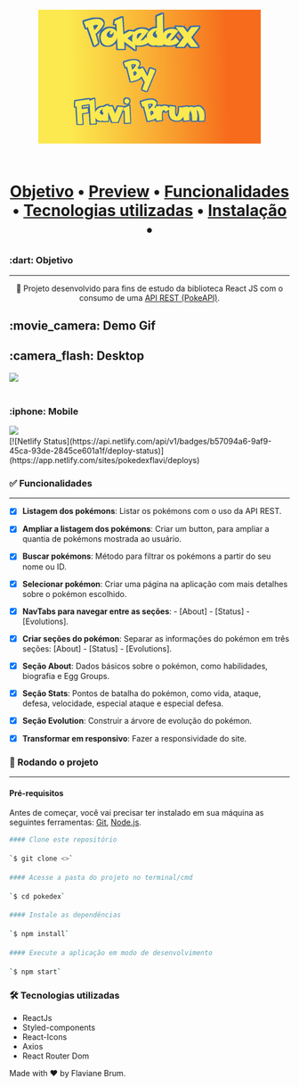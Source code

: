 <h1 align="center">
<br>
<img src="./src//assets/author.png" alt="autor" width="400" >
<br>
<br>
<p align="center">
 <a href="#objetivo">Objetivo</a> •
 <a href="#preview">Preview</a> •
 <a href="#funcionalidades">Funcionalidades</a> • 
 <a href="#tecnologias">Tecnologias utilizadas</a> • 
 <a href="#instalacao">Instalação</a> • 
 
</p>

<h3 id="objetivo">:dart:  Objetivo</h3>
<hr />
<p align="center">🚀 Projeto desenvolvido para fins de estudo da biblioteca React JS com o consumo de uma 
 <a href="https://pokeapi.co/" target="_blank">API REST (PokeAPI)</a>.</p>

<div>
  <h2>:movie_camera: Demo Gif</h2>
  <h2>:camera_flash: Desktop</h2>
  <img src="./gifs/desktopPoke.gif" />
  <br><br>
  <h3 align="left" >:iphone: Mobile</h3>
  <img src="./gifs/mobilePoke.gif"  />
</div>
[![Netlify Status](https://api.netlify.com/api/v1/badges/b57094a6-9af9-45ca-93de-2845ce601a1f/deploy-status)](https://app.netlify.com/sites/pokedexflavi/deploys)
<h3 id="funcionalidades">✅ Funcionalidades</h3>
<hr />

- [x] **Listagem dos pokémons**: Listar os pokémons com o uso da API REST.

- [x] **Ampliar a listagem dos pokémons**: Criar um button, para ampliar a quantia de pokémons mostrada ao usuário.

- [x] **Buscar pokémons**: Método para filtrar os pokémons a partir do seu nome ou ID.

- [x] **Selecionar pokémon**: Criar uma página na aplicação com mais detalhes sobre o pokémon escolhido.

- [x] **NavTabs para navegar entre as seções**: - [About] - [Status] - [Evolutions].

- [x] **Criar seções do pokémon**: Separar as informações do pokémon em três seções: [About] - [Status] - [Evolutions].

- [x] **Seção About**: Dados básicos sobre o pokémon, como habilidades, biografia e Egg Groups.

- [x] **Seção Stats**: Pontos de batalha do pokémon, como vida, ataque, defesa, velocidade, especial ataque e especial defesa.

- [x] **Seção Evolution**: Construir a árvore de evolução do pokémon.

- [x] **Transformar em responsivo**: Fazer a responsividade do site.

<h3 id="instalacao">🎲 Rodando o projeto</h3>
<hr />

#### Pré-requisitos

Antes de começar, você vai precisar ter instalado em sua máquina as seguintes ferramentas:
[Git](https://git-scm.com), [Node.js](https://nodejs.org/en/).

```bash
#### Clone este repositório

`$ git clone <>`

#### Acesse a pasta do projeto no terminal/cmd

`$ cd pokedex`

#### Instale as dependências

`$ npm install`

#### Execute a aplicação em modo de desenvolvimento

`$ npm start`

```

<h3 id="tecnologias">🛠 Tecnologias utilizadas</h3>

- ReactJs
- Styled-components
- React-Icons
- Axios
- React Router Dom

Made with :hearts: by Flaviane Brum.

